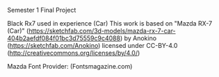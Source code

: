 Semester 1 Final Project

Black Rx7 used in experience (Car)
This work is based on "Mazda RX-7 (Car)" (https://sketchfab.com/3d-models/mazda-rx-7-car-404b2aefdf084f01bc3d75559c9c4088) by Anokino (https://sketchfab.com/Anokino) licensed under CC-BY-4.0 (http://creativecommons.org/licenses/by/4.0/)

Mazda Font
Provider: (Fontsmagazine.com) 
